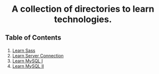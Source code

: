 # <p align="center"> A collection of directories to learn technologies. </p>



## <p id = "toc"> Table of Contents </p>
1. [Learn Sass](./Sass)
2. [Learn Server Connection](./ServerConnection/README.md)
3. [Learn MySQL I](./Mysql/1-configuration/README.md)
4. [Learn MySQL II](./Mysql/2-queries/README.md)